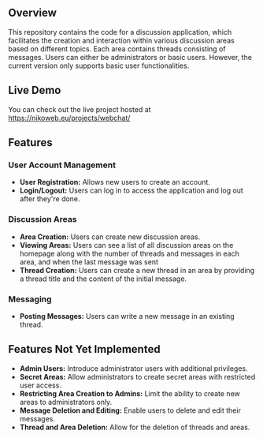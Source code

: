 <h2>Overview</h2>
<p>This repository contains the code for a discussion application, which facilitates the creation and interaction within various discussion areas based on different topics. Each area contains threads consisting of messages. Users can either be administrators or basic users. However, the current version only supports basic user functionalities.</p>

<h2>Live Demo</h2>
<p>You can check out the live project hosted at <a href="https://nikoweb.eu/projects/webchat/">https://nikoweb.eu/projects/webchat/</a></p>

<h2>Features</h2>

<h3>User Account Management</h3>
<ul>
  <li><strong>User Registration:</strong> Allows new users to create an account.</li>
  <li><strong>Login/Logout:</strong> Users can log in to access the application and log out after they're done.</li>
</ul>

<h3>Discussion Areas</h3>
<ul>
  <li><strong>Area Creation:</strong> Users can create new discussion areas.</li>
  <li><strong>Viewing Areas:</strong> Users can see a list of all discussion areas on the homepage along with the number of threads and messages in each area, and when the last message was sent</li>
  <li><strong>Thread Creation:</strong> Users can create a new thread in an area by providing a thread title and the content of the initial message.</li>
</ul>

<h3>Messaging</h3>
<ul>
  <li><strong>Posting Messages:</strong> Users can write a new message in an existing thread.</li>
</ul>

<h2>Features Not Yet Implemented</h2>
<ul>
  <li><strong>Admin Users:</strong> Introduce administrator users with additional privileges.</li>
  <li><strong>Secret Areas:</strong> Allow administrators to create secret areas with restricted user access.</li>
  <li><strong>Restricting Area Creation to Admins:</strong> Limit the ability to create new areas to administrators only.</li>
  <li><strong>Message Deletion and Editing:</strong> Enable users to delete and edit their messages.</li>
  <li><strong>Thread and Area Deletion:</strong> Allow for the deletion of threads and areas.</li>
</ul>
